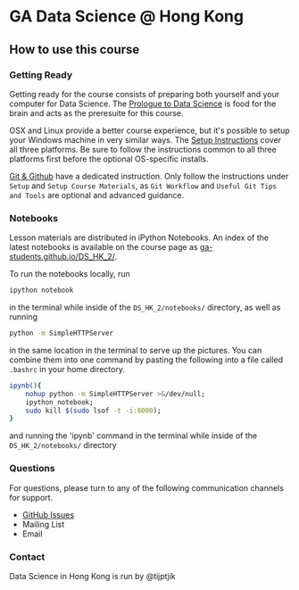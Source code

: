 # GA Data Science @ Hong Kong
## How to use this course

### Getting Ready

Getting ready for the course consists of preparing both yourself and your computer for Data Science. The [Prologue to Data Science](prologue.datascience.hk) is food for the brain and acts as the preresuite for this course.

OSX and Linux provide a better course experience, but it's possible to setup your Windows machine in very similar ways. The [Setup Instructions](http://nbviewer.ipython.org/github/ga-students/DS_HK_2/blob/gh-pages/notebooks/Guides%20-%20Setup%20Instructions.ipynb) cover all three platforms. Be sure to follow the instructions common to all three platforms first before the optional OS-specific installs.

[Git & Github](http://nbviewer.ipython.org/github/ga-students/DS_HK_2/blob/gh-pages/notebooks/Guides%20-%20Git%20%26%20GitHub.ipynb) have a dedicated instruction. Only follow the instructions under `Setup` and `Setup Course Materials`, as `Git Workflow` and `Useful Git Tips and Tools` are optional and advanced guidance.

### Notebooks

Lesson materials are distributed in iPython Notebooks. An index of the latest notebooks is available on the course page as [ga-students.github.io/DS_HK_2/](http://ga-students.github.io/DS_HK_2/).

To run the notebooks locally, run 

```bash
ipython notebook
```

in the terminal while inside of the `DS_HK_2/notebooks/` directory, as well as running 

```bash
python -m SimpleHTTPServer
``` 
in the same location in the terminal to serve up the pictures. You can combine them into one command by pasting the following into a file called `.bashrc` in your home directory.

```bash
ipynb(){
	nohup python -m SimpleHTTPServer >&/dev/null; 
	ipython notebook; 
	sudo kill $(sudo lsof -t -i:8000);
}
```
and running the 'ipynb' command in the terminal while inside of the `DS_HK_2/notebooks/` directory

### Questions

For questions, please turn to any of the following communication channels for support. 

* [GitHub Issues](https://github.com/ga-students/DS_HK_2/issues)
* Mailing List
* Email

### Contact

Data Science in Hong Kong is run by @tijptjik
